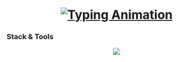 <h1 align="center">
  <a href="https://fakecrime.bio/rlx" target="_blank">
    <img src="https://readme-typing-svg.demolab.com?font=Fira+Code&weight=600&size=26&duration=2000&pause=500&color=6F42C1&center=true&vCenter=true&width=460&height=50&lines=Hi+there%2C+I'm+skywawe;[clicklable]" alt="Typing Animation" />
  </a>
</h1>



### Stack & Tools
<div align="center">
    <img src="https://skillicons.dev/icons?i=cs,c,py,js,dotnet,visualstudio,vscode,pycharm,github,git,docker,linux" />
</div>
